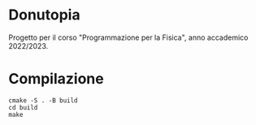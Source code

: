 # Donutopia
Progetto per il corso "Programmazione per la Fisica", anno accademico 2022/2023.

# Compilazione

```
cmake -S . -B build
cd build
make
```
